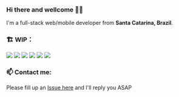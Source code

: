 ### Hi there and wellcome :wave::grin:

I'm a full-stack web/mobile developer from **Santa Catarina, Brazil**.

### 🏗️ WIP：

<code><img src="https://img.shields.io/badge/typescript-%23007ACC.svg?style=for-the-badge&logo=typescript&logoColor=white"/></code>
<code><img src="https://img.shields.io/badge/react-%2320232a.svg?style=for-the-badge&logo=react&logoColor=%2361DAFB"/></code>
<code><img src="https://img.shields.io/badge/react_native-%2320232a.svg?style=for-the-badge&logo=react&logoColor=%2361DAFB"/></code>
<code><img src="https://img.shields.io/badge/node.js-6DA55F?style=for-the-badge&logo=node.js&logoColor=white"/></code>
<code><img src="https://img.shields.io/badge/Firebase-039BE5?style=for-the-badge&logo=Firebase&logoColor=white"/></code>
<code><img src="https://img.shields.io/badge/Next-black?style=for-the-badge&logo=next.js&logoColor=white"/></code>

### 📫 Contact me:

Please fill up an [Issue here](https://github.com/luicfrr/luicfrr/issues/new?template=contact_me.md) and I'll reply you ASAP
